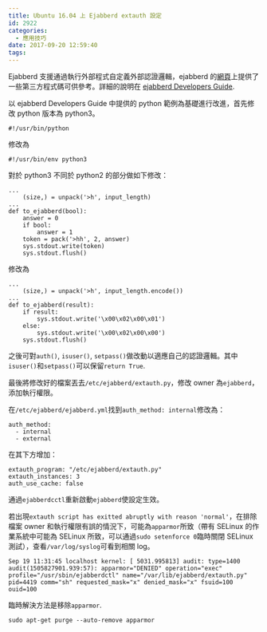 ```yaml
---
title: Ubuntu 16.04 上 Ejabberd extauth 設定
id: 2922
categories:
  - 應用技巧
date: 2017-09-20 12:59:40
tags:
---
```


Ejabberd 支援通過執行外部程式自定義外部認證邏輯，ejabberd 的[網頁](https://www.ejabberd.im/extauth)上提供了一些第三方程式碼可供參考。詳細的說明在 [ejabberd Developers Guide](https://www.ejabberd.im/files/doc/dev.html#htoc9).

<!--more-->

以 ejabberd Developers Guide 中提供的 python 範例為基礎進行改進，首先修改 python 版本為 python3。

```
#!/usr/bin/python
```

修改為

```
#!/usr/bin/env python3
```

對於 python3 不同於 python2 的部分做如下修改：

```
...
    (size,) = unpack('>h', input_length)
...
def to_ejabberd(bool):
    answer = 0
    if bool:
        answer = 1
    token = pack('>hh', 2, answer)
    sys.stdout.write(token)
    sys.stdout.flush()
```

修改為

```
...
    (size,) = unpack('>h', input_length.encode())
...
def to_ejabberd(result):
    if result:
        sys.stdout.write('\x00\x02\x00\x01')
    else:
        sys.stdout.write('\x00\x02\x00\x00')
    sys.stdout.flush()
```

之後可對`auth()`, `isuser()`, `setpass()`做改動以適應自己的認證邏輯。其中`isuser()`和`setpass()`可以保留`return True`.

最後將修改好的檔案丟去`/etc/ejabberd/extauth.py`，修改 owner 為`ejabberd`，添加執行權限。

在`/etc/ejabberd/ejabberd.yml`找到`auth_method: internal`修改為：

```
auth_method:
  - internal
  - external
```

在其下方增加：

```
extauth_program: "/etc/ejabberd/extauth.py"
extauth_instances: 3
auth_use_cache: false
```

通過`ejabberdcctl`重新啟動`ejabberd`使設定生效。

若出現`extauth script has exitted abruptly with reason 'normal'`，在排除檔案 owner 和執行權限有誤的情況下，可能為`apparmor`所致（帶有 SELinux 的作業系統中可能為 SELinux 所致，可以通過`sudo setenforce 0`臨時關閉 SELinux 測試），查看`/var/log/syslog`可看到相關 log。

```
Sep 19 11:31:45 localhost kernel: [ 5031.995813] audit: type=1400 audit(1505827901.939:57): apparmor="DENIED" operation="exec" profile="/usr/sbin/ejabberdctl" name="/var/lib/ejabberd/extauth.py" pid=4419 comm="sh" requested_mask="x" denied_mask="x" fsuid=100 ouid=100
```

臨時解決方法是移除`apparmor`.

```
sudo apt-get purge --auto-remove apparmor
```
